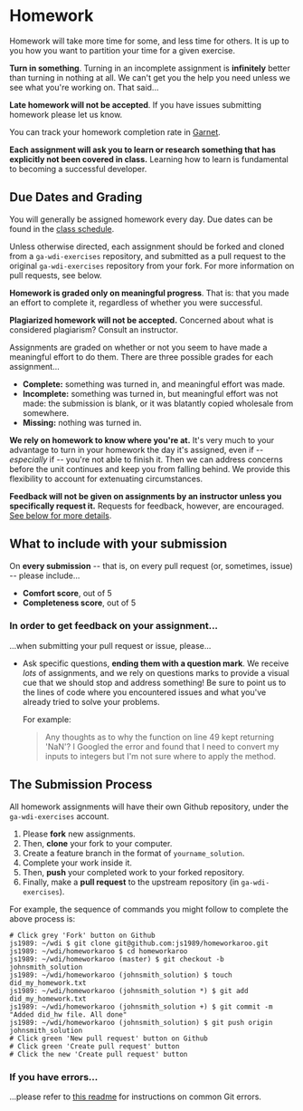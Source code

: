 # Homework

Homework will take more time for some, and less time for others. It is up to you how you want to partition your time for a given exercise.

**Turn in something**. Turning in an incomplete assignment is **infinitely** better than turning in nothing at all. We can't get you the help you need unless we see what you're working on. That said...

**Late homework will not be accepted**. If you have issues submitting homework please let us know.

You can track your homework completion rate in [Garnet](http://garnet.wdidc.org).

**Each assignment will ask you to learn or research something that has explicitly not been covered in class.** Learning how to learn is fundamental to becoming a successful developer.

## Due Dates and Grading

You will generally be assigned homework every day. Due dates can be found in the [class schedule](https://ga-dc.github.io/wdi15).


Unless otherwise directed, each assignment should be forked and cloned from a `ga-wdi-exercises` repository, and submitted as a pull request to the original `ga-wdi-exercises` repository from your fork. For more information on pull requests, see below.

**Homework is graded only on meaningful progress**. That is: that you made an effort to complete it, regardless of whether you were successful.

**Plagiarized homework will not be accepted.** Concerned about what is considered plagiarism? Consult an instructor.

Assignments are graded on whether or not you seem to have made a meaningful effort to do them. There are three possible grades for each assignment...
- **Complete:** something was turned in, and meaningful effort was made.
- **Incomplete:** something was turned in, but meaningful effort was not made: the submission is blank, or it was blatantly copied wholesale from somewhere.
- **Missing:** nothing was turned in.

**We rely on homework to know where you're at.** It's very much to your advantage to turn in your homework the day it's assigned, even if -- *especially* if -- you're not able to finish it. Then we can address concerns before the unit continues and keep you from falling behind. We provide this flexibility to account for extenuating circumstances.

**Feedback will not be given on assignments by an instructor unless you specifically request it.** Requests for feedback, however, are encouraged. [See below for more details](#in-order-to-get-feedback-on-your-assignment).

## What to include with your submission

On **every submission** -- that is, on every pull request (or, sometimes, issue) -- please include...
- **Comfort score**, out of 5
- **Completeness score**, out of 5

### In order to get feedback on your assignment...

...when submitting your pull request or issue, please...

- Ask specific questions, **ending them with a question mark**. We receive *lots* of assignments, and we rely on questions marks to provide a visual cue that we should stop and address something! Be sure to point us to the lines of code where you encountered issues and what you've already tried to solve your problems.

  For example:

  > Any thoughts as to why the function on line 49 kept returning 'NaN'? I Googled the error and found that I need to convert my inputs to integers but I'm not sure where to apply the method.

## The Submission Process

All homework assignments will have their own Github repository, under the `ga-wdi-exercises` account.

1. Please **fork** new assignments.
2. Then, **clone** your fork to your computer.
3. Create a feature branch in the format of `yourname_solution`.
4. Complete your work inside it.
5. Then, **push** your completed work to your forked repository.
6. Finally, make a **pull request** to the upstream repository (in `ga-wdi-exercises`).

For example, the sequence of commands you might follow to complete the above process is:

```
# Click grey 'Fork' button on Github
js1989: ~/wdi $ git clone git@github.com:js1989/homeworkaroo.git
js1989: ~/wdi/homeworkaroo $ cd homeworkaroo
js1989: ~/wdi/homeworkaroo (master) $ git checkout -b johnsmith_solution
js1989: ~/wdi/homeworkaroo (johnsmith_solution) $ touch did_my_homework.txt
js1989: ~/wdi/homeworkaroo (johnsmith_solution *) $ git add did_my_homework.txt
js1989: ~/wdi/homeworkaroo (johnsmith_solution +) $ git commit -m "Added did_hw file. All done"
js1989: ~/wdi/homeworkaroo (johnsmith_solution) $ git push origin johnsmith_solution
# Click green 'New pull request' button on Github
# Click green 'Create pull request' button
# Click the new 'Create pull request' button
```

### If you have errors...

...please refer to [this readme](https://github.com/ga-wdi-lessons/git-review) for instructions on common Git errors.
